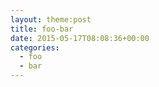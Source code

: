 ```yaml
---
layout: theme:post
title: foo-bar
date: 2015-05-17T08:08:36+00:00
categories:
  - foo
  - bar
---
```


